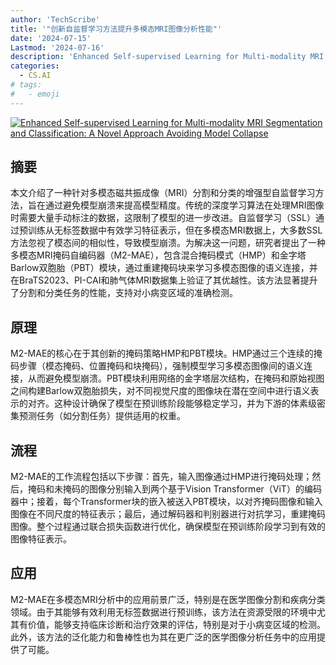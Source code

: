 ```yaml
---
author: 'TechScribe'
title: '"创新自监督学习方法提升多模态MRI图像分析性能"'
date: '2024-07-15'
Lastmod: '2024-07-16'
description: 'Enhanced Self-supervised Learning for Multi-modality MRI Segmentation and Classification: A Novel Approach Avoiding Model Collapse'
categories:
  - CS.AI
# tags:
#   - emoji
---
```


[![Enhanced Self-supervised Learning for Multi-modality MRI Segmentation and Classification: A Novel Approach Avoiding Model Collapse](https://arxiv-research-1301205113.cos.ap-guangzhou.myqcloud.com/images/2407.10377v1.pdf_0.jpg)](https://arxiv.org/abs/2407.10377v1)

## 摘要

本文介绍了一种针对多模态磁共振成像（MRI）分割和分类的增强型自监督学习方法，旨在通过避免模型崩溃来提高模型精度。传统的深度学习算法在处理MRI图像时需要大量手动标注的数据，这限制了模型的进一步改进。自监督学习（SSL）通过预训练从无标签数据中有效学习特征表示，但在多模态MRI数据上，大多数SSL方法忽视了模态间的相似性，导致模型崩溃。为解决这一问题，研究者提出了一种多模态MRI掩码自编码器（M2-MAE），包含混合掩码模式（HMP）和金字塔Barlow双胞胎（PBT）模块，通过重建掩码块来学习多模态图像的语义连接，并在BraTS2023、PI-CAI和肺气体MRI数据集上验证了其优越性。该方法显著提升了分割和分类任务的性能，支持对小病变区域的准确检测。<!--more-->

## 原理

M2-MAE的核心在于其创新的掩码策略HMP和PBT模块。HMP通过三个连续的掩码步骤（模态掩码、位置掩码和块掩码），强制模型学习多模态图像间的语义连接，从而避免模型崩溃。PBT模块利用网络的金字塔层次结构，在掩码和原始视图之间构建Barlow双胞胎损失，对不同视觉尺度的图像块在潜在空间中进行语义表示的对齐。这种设计确保了模型在预训练阶段能够稳定学习，并为下游的体素级密集预测任务（如分割任务）提供适用的权重。

## 流程

M2-MAE的工作流程包括以下步骤：首先，输入图像通过HMP进行掩码处理；然后，掩码和未掩码的图像分别输入到两个基于Vision Transformer（ViT）的编码器中；接着，每个Transformer块的嵌入被送入PBT模块，以对齐掩码图像和输入图像在不同尺度的特征表示；最后，通过解码器和判别器进行对抗学习，重建掩码图像。整个过程通过联合损失函数进行优化，确保模型在预训练阶段学习到有效的图像特征表示。

## 应用

M2-MAE在多模态MRI分析中的应用前景广泛，特别是在医学图像分割和疾病分类领域。由于其能够有效利用无标签数据进行预训练，该方法在资源受限的环境中尤其有价值，能够支持临床诊断和治疗效果的评估，特别是对于小病变区域的检测。此外，该方法的泛化能力和鲁棒性也为其在更广泛的医学图像分析任务中的应用提供了可能。